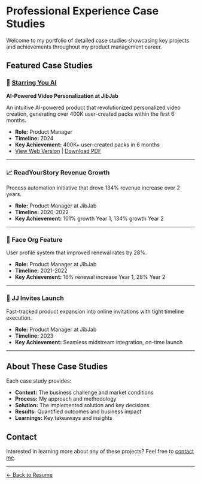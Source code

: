 # Professional Experience Case Studies

Welcome to my portfolio of detailed case studies showcasing key projects and achievements throughout my product management career.

## Featured Case Studies

### 🚀 [Starring You AI](starring-you-ai/)
**AI-Powered Video Personalization at JibJab**

An intuitive AI-powered product that revolutionized personalized video creation, generating over 400K user-created packs within the first 6 months.

- **Role:** Product Manager
- **Timeline:** 2024
- **Key Achievement:** 400K+ user-created packs in 6 months
- [View Web Version](starring-you-ai/) | [Download PDF](starring-you-ai/starring-you-ai.pdf)

---

### 📈 ReadYourStory Revenue Growth

Process automation initiative that drove 134% revenue increase over 2 years.

- **Role:** Product Manager at JibJab
- **Timeline:** 2020-2022
- **Key Achievement:** 101% growth Year 1, 134% growth Year 2

---

### 👥 Face Org Feature

User profile system that improved renewal rates by 28%.

- **Role:** Product Manager at JibJab
- **Timeline:** 2021-2022
- **Key Achievement:** 16% renewal increase Year 1, 28% Year 2

---

### 💌 JJ Invites Launch

Fast-tracked product expansion into online invitations with tight timeline execution.

- **Role:** Product Manager at JibJab
- **Timeline:** 2023
- **Key Achievement:** Seamless midstream integration, on-time launch

---

## About These Case Studies

Each case study provides:
- **Context:** The business challenge and market conditions
- **Process:** My approach and methodology
- **Solution:** The implemented solution and key decisions
- **Results:** Quantified outcomes and business impact
- **Learnings:** Key takeaways and insights

## Contact

Interested in learning more about any of these projects? Feel free to [contact me](mailto:marc.geraldez@gmail.com).

---

[← Back to Resume](../)
